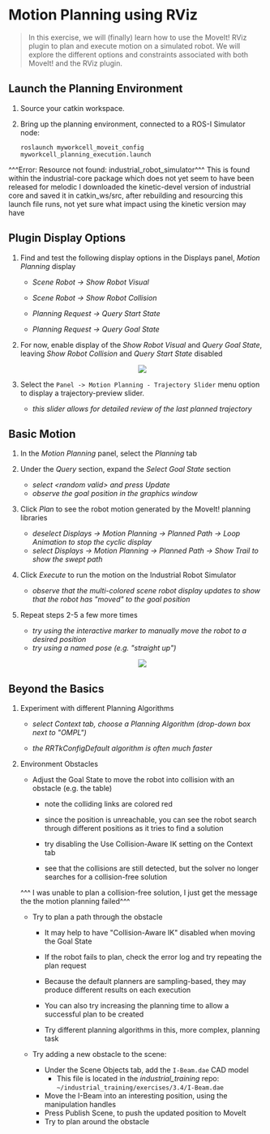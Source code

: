 # Motion Planning using RViz
> In this exercise, we will (finally) learn how to use the MoveIt! RViz plugin to plan and execute motion on a simulated robot. We will explore the different options and constraints associated with both MoveIt! and the RViz plugin.

## Launch the Planning Environment

 1. Source your catkin workspace.

 1. Bring up the planning environment, connected to a ROS-I Simulator node:

    ```
    roslaunch myworkcell_moveit_config myworkcell_planning_execution.launch
    ```

^^^Error: Resource not found: industrial_robot_simulator^^^
	This is found within the industrial-core package which does not yet seem to have been released for melodic
	I downloaded the kinetic-devel version of industrial core and saved it in catkin_ws/src, after rebuilding and resourcing this launch file runs, not yet sure what impact using the kinetic version may have

## Plugin Display Options

 1. Find and test the following display options in the Displays panel, _Motion Planning_ display

    * _Scene Robot -> Show Robot Visual_

    * _Scene Robot -> Show Robot Collision_

    * _Planning Request -> Query Start State_

    * _Planning Request -> Query Goal State_

 1. For now, enable display of the _Show Robot Visual_ and _Query Goal State_, leaving _Show Robot Collision_ and _Query Start State_ disabled

    <p align="center"><img src=http://aeswiki.datasys.swri.edu/rositraining/indigo/Exercises/3.5?action=AttachFile&do=get&target=Displays.png /></p>

 1. Select the `Panel -> Motion Planning - Trajectory Slider` menu option to display a trajectory-preview slider.
 
    * _this slider allows for detailed review of the last planned trajectory_

## Basic Motion

 1. In the _Motion Planning_ panel, select the _Planning_ tab

 1. Under the _Query_ section, expand the _Select Goal State_ section

    * _select \<random valid\> and press Update_
    * _observe the goal position in the graphics window_

 1. Click _Plan_ to see the robot motion generated by the MoveIt! planning libraries

    * _deselect Displays -> Motion Planning -> Planned Path -> Loop Animation to stop the cyclic display_
    * _select Displays -> Motion Planning -> Planned Path -> Show Trail to show the swept path_

 1. Click _Execute_ to run the motion on the Industrial Robot Simulator

    * _observe that the multi-colored scene robot display updates to show that the robot has "moved" to the goal position_

 1. Repeat steps 2-5 a few more times

    * _try using the interactive marker to manually move the robot to a desired position_
    * _try using a named pose (e.g. "straight up")_

    <p align="center"><img src=http://aeswiki.datasys.swri.edu/rositraining/indigo/Exercises/3.5?action=AttachFile&do=get&target=MotionQueries.png /></p>

## Beyond the Basics

 1. Experiment with different Planning Algorithms

    * _select Context tab, choose a Planning Algorithm (drop-down box next to "OMPL")_

    * _the RRTkConfigDefault algorithm is often much faster_

 1. Environment Obstacles

    * Adjust the Goal State to move the robot into collision with an obstacle (e.g. the table)

      * note the colliding links are colored red

      * since the position is unreachable, you can see the robot search through different positions as it tries to find a solution

      * try disabling the Use Collision-Aware IK setting on the Context tab

      * see that the collisions are still detected, but the solver no longer searches for a collision-free solution

	^^^ I was unable to plan a collision-free solution, I just get the message the the motion planning failed^^^

    * Try to plan a path through the obstacle

      * It may help to have "Collision-Aware IK" disabled when moving the Goal State

      * If the robot fails to plan, check the error log and try repeating the plan request

      * Because the default planners are sampling-based, they may produce different results on each execution

      * You can also try increasing the planning time to allow a successful plan to be created

      * Try different planning algorithms in this, more complex, planning task

    * Try adding a new obstacle to the scene:
      * Under the Scene Objects tab, add the `I-Beam.dae` CAD model
         * This file is located in the _industrial_training_ repo: `~/industrial_training/exercises/3.4/I-Beam.dae`
      * Move the I-Beam into an interesting position, using the manipulation handles
      * Press Publish Scene, to push the updated position to MoveIt
      * Try to plan around the obstacle
